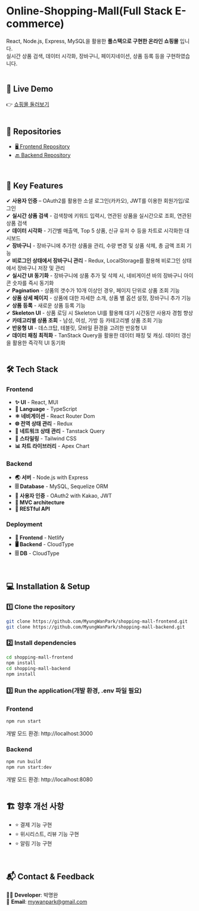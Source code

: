 # Online-Shopping-Mall(Full Stack E-commerce)

React, Node.js, Express, MySQL을 활용한 **풀스택으로 구현한 온라인 쇼핑몰** 입니다. <br/>
실시간 상품 검색, 데이터 시각화, 장바구니, 페이지네이션, 상품 등록 등을 구현하였습니다. <br/>
<br/>

## 🔗 Live Demo <br/>
👉 [쇼핑몰 둘러보기](https://shoppingmall-myungwan.netlify.app/) <br/>
<br/>

## 📂 Repositories <br/>
- [🖥️ Frontend Repository](https://github.com/MyungWanPark/shopping-mall-frontend) <br/>
- [🔙 Backend Repository](https://github.com/MyungWanPark/shopping-mall-backend) <br/>
<br/>

## 🚀 Key Features
✔ **사용자 인증** – OAuth2를 활용한 소셜 로그인(카카오), JWT를 이용한 회원가입/로그인 <br/>
✔ **실시간 상품 검색** - 검색창에 키워드 입력시, 연관된 상품을 실시간으로 조회, 연관된 상품 검색 <br/>
✔ **데이터 시각화** - 기간별 매출액, Top 5 상품, 신규 유저 수 등을 차트로 시각화한 대시보드 <br/>
✔ **장바구니** - 장바구니에 추가한 상품을 관리, 수량 변경 및 상품 삭제, 총 금액 조회 기능 <br/>
✔ **비로그인 상태에서 장바구니 관리** - Redux, LocalStorage를 활용해 비로그인 상태에서 장바구니 저장 및 관리 <br/>
✔ **실시간 UI 동기화** - 장바구니에 상품 추가 및 삭제 시, 네비게이션 바의 장바구니 아이콘 숫자를 즉시 동기화 <br/>
✔ **Pagination** - 상품의 갯수가 10개 이상인 경우, 페이지 단위로 상품 조회 기능 <br/>
✔ **상품 상세 페이지** - 상품에 대한 자세한 소개, 상품 별 옵션 설정, 장바구니 추가 기능 <br/>
✔ **상품 등록** - 새로운 상품 등록 기능 <br/>
✔ **Skeleton UI** - 상품 로딩 시 Skeleton UI를 활용해 대기 시간동안 사용자 경험 향상 <br/>
✔ **카테고리별 상품 조회** - 남성, 여성, 가방 등 카테고리별 상품 조회 기능 <br/>
✔ **반응형 UI** - 데스크탑, 테블릿, 모바일 환경을 고려한 반응형 UI <br/>
✔ **데이터 패칭 최적화** - TanStack Query을 활용한 데이터 패칭 및 캐싱. 데이터 갱신을 활용한 즉각적 UI 동기화 <br/>
<br/>

## 🛠️ Tech Stack

### Frontend
- **✨ UI** - React, MUI <br/>
- **📃 Language** - TypeScript  <br/>
- **⚛️ 네비게이션** - React Router Dom  <br/>
- **🌐 전역 상태 관리** - Redux  <br/>
- **🎯 네트워크 상태 관리** - Tanstack Query  <br/>
- **🎨 스타일링** - Tailwind CSS <br/> 
- **📊 차트 라이브러리** - Apex Chart <br/>

### Backend
- **🌏 서버** - Node.js with Express
- **🗄️ Database** - MySQL, Sequelize ORM
- **🔑 사용자 인증** - OAuth2 with Kakao, JWT
- **🧱 MVC architecture**
- **📡 RESTful API**

### Deployment
- **🚀 Frontend** - Netlify
- **🖥️ Backend** - CloudType
- **🗄️ DB** - CloudType
<br/>

## 💻 Installation & Setup

### 1️⃣ Clone the repository

```bash
git clone https://github.com/MyungWanPark/shopping-mall-frontend.git
git clone https://github.com/MyungWanPark/shopping-mall-backend.git
```

### 2️⃣ Install dependencies
```bash
cd shopping-mall-frontend
npm install
cd shopping-mall-backend
npm install
```

### 3️⃣ Run the application(개발 환경, .env 파일 필요)

### Frontend
```bash
npm run start
```
개발 모드 환경: http://localhost:3000

### Backend
```bash
npm run build
npm run start:dev
```

개발 모드 환경: http://localhost:8080
<br/>
<br/>

## 🏗️ 향후 개선 사항
- ⭐ 결제 기능 구현
- ⭐ 위시리스트, 리뷰 기능 구현
- ⭐ 알림 기능 구현
<br/>

## 📬 Contact & Feedback
👨‍💻 **Developer**: 박명완 <br/>
📧 **Email**: mywanpark@gmail.com <br/>
